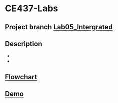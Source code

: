 # CE437-Labs
## Project branch [Lab05_Intergrated](https://github.com/tritdm/CE437-Labs/tree/Lab05_Intergrated)
## Description 
- 
- 
## [Flowchart](https://uithcm-my.sharepoint.com/:u:/g/personal/20520326_ms_uit_edu_vn/EY9bntWBDdhGhe5e-vsyUwIBcu4VPQb2B9V3RzyYfR3rBw?e=Wfbizm)
## [Demo](https://youtu.be/NvdhgissaJU)
